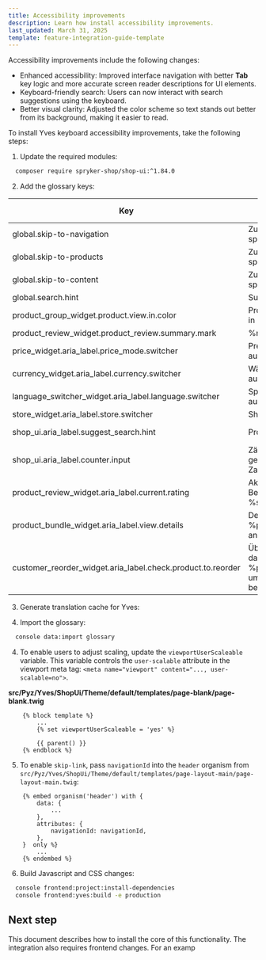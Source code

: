 ```yaml
---
title: Accessibility improvements
description: Learn how install accessibility improvements.
last_updated: March 31, 2025
template: feature-integration-guide-template
---
```


Accessibility improvements include the following changes:

- Enhanced accessibility: Improved interface navigation with better **Tab** key logic and more accurate screen reader descriptions for UI elements.
- Keyboard-friendly search: Users can now interact with search suggestions using the keyboard.
- Better visual clarity: Adjusted the color scheme so text stands out better from its background, making it easier to read.

To install Yves keyboard accessibility improvements, take the following steps:

1. Update the required modules:
```bash
  composer require spryker-shop/shop-ui:^1.84.0
```

2. Add the glossary keys:

| Key                                         | Translation (de_DE)                                | Translation (en_US)                                |
|---------------------------------------------|---------------------------------------------------|---------------------------------------------------|
| global.skip-to-navigation                   | Zur Navigation springen                           | Skip to navigation                                |
| global.skip-to-products                     | Zu den Produkten springen                         | Skip to products                                  |
| global.skip-to-content                      | Zum Inhalt springen                               | Skip to content                                   |
| global.search.hint                          | Suchhinweis                                       | Search hint                                       |
| product_group_widget.product.view.in.color  | Produkt ansehen in %color%                        | View product in %color%                           |
| product_review_widget.product_review.summary.mark | %mark% Sterne                                 | %mark% stars                                      |
| price_widget.aria_label.price_mode.switcher | Preismodus auswählen                              | Select price mode                                 |
| currency_widget.aria_label.currency.switcher | Währung auswählen                                 | Select currency                                   |
| language_switcher_widget.aria_label.language.switcher | Sprache auswählen                           | Select language                                   |
| store_widget.aria_label.store.switcher      | Shop auswählen                                    | Select store                                      |
| shop_ui.aria_label.suggest_search.hint      | Produkte suchen                                   | Search for products                               |
| shop_ui.aria_label.counter.input            | Zähler Eingabe, geben Sie eine Zahl ein           | Counter input, enter a number                     |
| product_review_widget.aria_label.current.rating | Aktuelle Bewertung ist %s%                    | Current rating is %s%                             |
| product_bundle_widget.aria_label.view.details | Details für %productName% anzeigen             | View details for %productName%                    |
| customer_reorder_widget.aria_label.check.product.to.reorder | Überprüfen Sie das Produkt %productName%, um es erneut zu bestellen | Check the product %productName% to reorder |

3. Generate translation cache for Yves:





4. Import the glossary:
```bash
  console data:import glossary
```

4. To enable users to adjust scaling, update the `viewportUserScaleable` variable. This variable controls the `user-scalable` attribute in the viewport meta tag: `<meta name="viewport" content="..., user-scalable=no">`.

**src/Pyz/Yves/ShopUi/Theme/default/templates/page-blank/page-blank.twig**
<!-- {% raw %} -->
```twig
    {% block template %}
        ...
        {% set viewportUserScaleable = 'yes' %}

        {{ parent() }}
    {% endblock %}
 ```
<!-- {% endraw %} -->

5. To enable `skip-link`, pass `navigationId` into the `header` organism from `src/Pyz/Yves/ShopUi/Theme/default/templates/page-layout-main/page-layout-main.twig`:

<!-- {% raw %} -->
```twig
    {% embed organism('header') with {
        data: {
            ...
        },
        attributes: {
            navigationId: navigationId,
        },
    }  only %}
        ...
    {% endembed %}
```
<!-- {% endraw %} -->

6. Build Javascript and CSS changes:

```bash
  console frontend:project:install-dependencies
  console frontend:yves:build -e production
```

## Next step

This document describes how to install the core of this functionality. The integration also requires frontend changes. For an examp